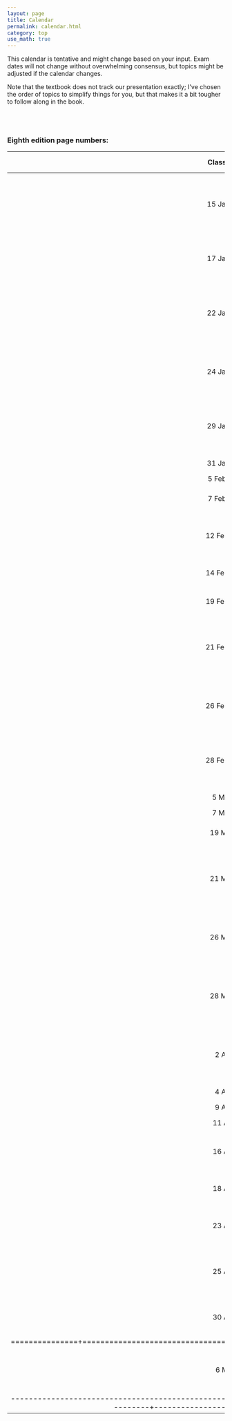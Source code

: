 ```yaml
---
layout: page
title: Calendar
permalink: calendar.html
category: top 
use_math: true
---
```


    
This calendar is tentative and might change based on your input. Exam dates will not change without overwhelming consensus, but topics might be adjusted if the calendar changes.

Note that the textbook does not track our presentation exactly; I've chosen the order of topics to simplify things for you, but that makes it a bit tougher to follow along in the book.
  
<br><br>
### Eighth edition page numbers:

| Class Date    | Topics                                                  | Textbook sections              |
|:-------------:|:-------------------------------------------------------:|:------------------------------:|
| 15 January | <a href="slides/lecture1.pdf">Introduction; what is physics?; dimensions and units; Fermi problems</a> | 1.1-1.5 |
| 17 January | <a href="slides/lecture2.pdf">"“Equations of motion""; acceleration; all the calculus you need"</a> | 3.1-3.3; 3.6 |
| 22 January | <a href="slides/lecture3.pdf">Asking questions to physics; describing rotation; objects in freefall.</a> | 3.4-3.5 |
| 24 January | <a href="slides/lecture4.pdf">Describing things with direction: Vectors. Motion in two dimensions.</a> | 2.1-2.3 |
| 29 January | <a href="slides/lecture5.pdf">Projectile motion problems; introduction to the process of science.</a> | 4.1-4.3 |
| 31 January | <a href="slides/lecture6.pdf">Review for Exam 1</a> |  |
| 5 February | **EXAM 1** |  |
| 7 February | <a href="slides/lecture7.pdf">Introduction to Newton’s second law</a> | 5.1; 5.3; 5.7 |
| 12 February | <a href="slides/lecture8.pdf">Solving problems with Newton’s second and third laws</a> | 5.4-5.6 |
| 14 February | <a href="slides/lecture9.pdf">Friction; more practice problems</a> | 6.1-6.2 |
| 19 February | <a href="slides/lecture10.pdf">What it means to move in a circle</a> | 6.3 |
| 21 February | <a href="slides/lecture11.pdf">Universal gravitation; solving problems involving uniform circular motion</a> | 13.1 |
| 26 February | <a href="slides/lecture12.pdf">A historical perspective on mechanics; empiricism and the “laws of nature”</a> |  |
| 28 February | <a href="slides/lecture13.pdf">Torque and rotational inertia: analogues to force and mass</a> | 10.7 |
| 5 March | <a href="slides/lecture14.pdf">Review for Exam 2</a> |  |
| 7 March | **EXAM 2** |  |
| 19 March | <a href="slides/lecture15.pdf">The work-energy theorem</a> | 7.1-7.4 |
| 21 March | <a href="slides/lecture16.pdf">The conservation of energy; potential energy as accounting trick</a> | 8.1-8.3 |
| 26 March | <a href="slides/lecture17.pdf">Rotational kinetic energy; practice problems on conservation of energy</a> | 10.4 |
| 28 March | <a href="slides/lecture18.pdf">The impulse-momentum theorem; conservation of momentum in one dimension</a> | 9.1-9.4 |
| 2 April | <a href="slides/lecture19.pdf">Conservation of momentum in two dimensions; angular momentum</a> | 9.5 |
| 4 April | <a href="slides/lecture20.pdf">Review for Exam 3</a> |  |
| 9 April | **EXAM 3** |  |
| 11 April | <a href="slides/lecture21.pdf">Recognizing pseudoscience</a> |  |
| 16 April | <a href="slides/lecture22.pdf">Calculating torque; static equilibrium problems</a> | "10.3 |
| 18 April | <a href="slides/lecture23.pdf">More on static equilibrium; rotational dynamics</a> | 10.7-10.8 |
| 23 April | <a href="slides/lecture24.pdf">Process-of-science discussion; rolling motion</a> | 11.1 |
| 25 April | <a href="slides/lecture25.pdf">Combinations of translational and rotational motion; practice problems</a> |  |
| 30 April | <a href="slides/lecture26.pdf">Review for the final exam; course retrospective</a> |  |
|===============+=========================================================+=====================+
| 6 May | **FINAL EXAM:** Stolkin Auditorium or Life Sciences Building |  3-5 PM |
|--------------------------------------------------------------------------------------------------------+-------------------------+--------------+



